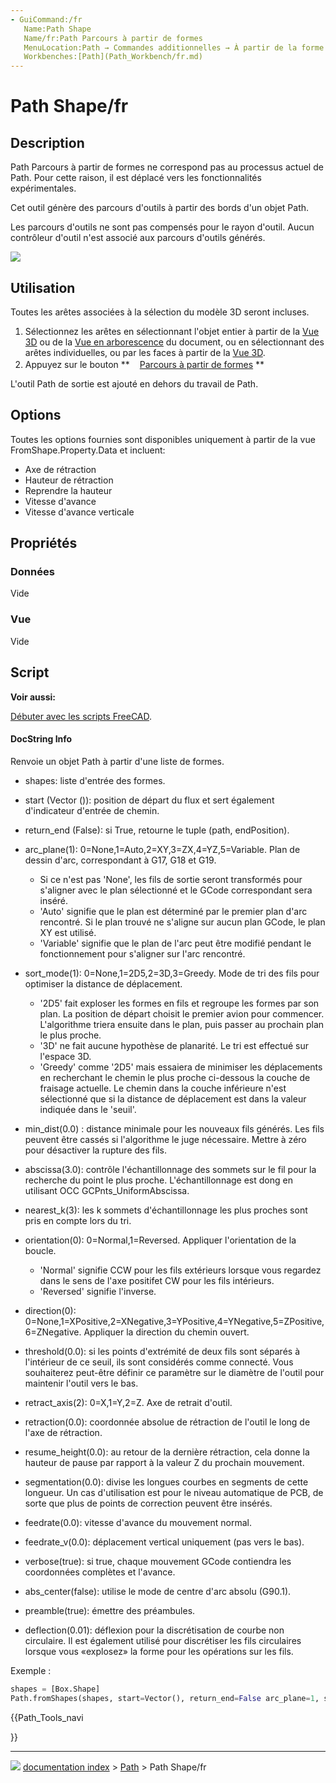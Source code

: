 ```yaml
---
- GuiCommand:/fr
   Name:Path Shape
   Name/fr:Path Parcours à partir de formes
   MenuLocation:Path → Commandes additionnelles → À partir de la forme
   Workbenches:[Path](Path_Workbench/fr.md)
---
```


# Path Shape/fr

## Description

Path Parcours à partir de formes ne correspond pas au processus actuel de Path. Pour cette raison, il est déplacé vers les fonctionnalités expérimentales.

Cet outil génère des parcours d\'outils à partir des bords d\'un objet Path.

Les parcours d\'outils ne sont pas compensés pour le rayon d\'outil. Aucun contrôleur d\'outil n\'est associé aux parcours d\'outils générés.

![](images/FromShape_image_0.png )

## Utilisation

Toutes les arêtes associées à la sélection du modèle 3D seront incluses.

1.  Sélectionnez les arêtes en sélectionnant l\'objet entier à partir de la [Vue 3D](3D_view/fr.md) ou de la [Vue en arborescence](Tree_view/fr.md) du document, ou en sélectionnant des arêtes individuelles, ou par les faces à partir de la [Vue 3D](3D_view/fr.md).
2.  Appuyez sur le bouton **<img src="images/Path_Shape.svg" width=16px>[Parcours à partir de formes](Path_Shape/fr.md)
**

L\'outil Path de sortie est ajouté en dehors du travail de Path.

## Options

Toutes les options fournies sont disponibles uniquement à partir de la vue FromShape.Property.Data et incluent:

-   Axe de rétraction
-   Hauteur de rétraction
-   Reprendre la hauteur
-   Vitesse d\'avance
-   Vitesse d\'avance verticale

## Propriétés

### Données

Vide

### Vue

Vide

## Script


**Voir aussi:**

[Débuter avec les scripts FreeCAD](FreeCAD_Scripting_Basics/fr.md).

#### DocString Info 

Renvoie un objet Path à partir d\'une liste de formes.

-   shapes: liste d\'entrée des formes.

-   start (Vector ()): position de départ du flux et sert également d\'indicateur d\'entrée de chemin.

-   return\_end (False): si True, retourne le tuple (path, endPosition).

-   arc\_plane(1): 0=None,1=Auto,2=XY,3=ZX,4=YZ,5=Variable. Plan de dessin d\'arc, correspondant à G17, G18 et G19.
    -   Si ce n\'est pas \'None\', les fils de sortie seront transformés pour s\'aligner avec le plan sélectionné et le GCode correspondant sera inséré.
    -   \'Auto\' signifie que le plan est déterminé par le premier plan d\'arc rencontré. Si le plan trouvé ne s\'aligne sur aucun plan GCode, le plan XY est utilisé.
    -   \'Variable\' signifie que le plan de l\'arc peut être modifié pendant le fonctionnement pour s\'aligner sur l\'arc rencontré.

-   sort\_mode(1): 0=None,1=2D5,2=3D,3=Greedy. Mode de tri des fils pour optimiser la distance de déplacement.
    -   \'2D5\' fait exploser les formes en fils et regroupe les formes par son plan. La position de départ choisit le premier avion pour commencer. L\'algorithme triera ensuite dans le plan, puis passer au prochain plan le plus proche.
    -   \'3D\' ne fait aucune hypothèse de planarité. Le tri est effectué sur l\'espace 3D.
    -   \'Greedy\' comme \'2D5\' mais essaiera de minimiser les déplacements en recherchant le chemin le plus proche ci-dessous la couche de fraisage actuelle. Le chemin dans la couche inférieure n\'est sélectionné que si la distance de déplacement est dans la valeur indiquée dans le \'seuil\'.

-   min\_dist(0.0) : distance minimale pour les nouveaux fils générés. Les fils peuvent être cassés si l\'algorithme le juge nécessaire. Mettre à zéro pour désactiver la rupture des fils.

-   abscissa(3.0): contrôle l\'échantillonnage des sommets sur le fil pour la recherche du point le plus proche. L\'échantillonnage est dong en utilisant OCC GCPnts\_UniformAbscissa.

-   nearest\_k(3): les k sommets d\'échantillonnage les plus proches sont pris en compte lors du tri.

-   orientation(0): 0=Normal,1=Reversed. Appliquer l\'orientation de la boucle.
    -   \'Normal\' signifie CCW pour les fils extérieurs lorsque vous regardez dans le sens de l\'axe positifet CW pour les fils intérieurs.
    -   \'Reversed\' signifie l\'inverse.

-   direction(0): 0=None,1=XPositive,2=XNegative,3=YPositive,4=YNegative,5=ZPositive,6=ZNegative. Appliquer la direction du chemin ouvert.

-   threshold(0.0): si les points d\'extrémité de deux fils sont séparés à l\'intérieur de ce seuil, ils sont considérés comme connecté. Vous souhaiterez peut-être définir ce paramètre sur le diamètre de l\'outil pour maintenir l\'outil vers le bas.

-   retract\_axis(2): 0=X,1=Y,2=Z. Axe de retrait d\'outil.

-   retraction(0.0): coordonnée absolue de rétraction de l\'outil le long de l\'axe de rétraction.

-   resume\_height(0.0): au retour de la dernière rétraction, cela donne la hauteur de pause par rapport à la valeur Z du prochain mouvement.

-   segmentation(0.0): divise les longues courbes en segments de cette longueur. Un cas d\'utilisation est pour le niveau automatique de PCB, de sorte que plus de points de correction peuvent être insérés.

-   feedrate(0.0): vitesse d\'avance du mouvement normal.

-   feedrate\_v(0.0): déplacement vertical uniquement (pas vers le bas).

-   verbose(true): si true, chaque mouvement GCode contiendra les coordonnées complètes et l\'avance.

-   abs\_center(false): utilise le mode de centre d\'arc absolu (G90.1).

-   preamble(true): émettre des préambules.

-   deflection(0.01): déflexion pour la discrétisation de courbe non circulaire. Il est également utilisé pour discrétiser les fils circulaires lorsque vous «explosez» la forme pour les opérations sur les fils.

Exemple :


```python
shapes = [Box.Shape]
Path.fromShapes(shapes, start=Vector(), return_end=False arc_plane=1, sort_mode=1, min_dist=0.0, abscissa=3.0, nearest_k=3, orientation=0, direction=0, threshold=0.0, retract_axis=2, retraction=0.0, resume_height=0.0, segmentation=0.0, feedrate=0.0, feedrate_v=0.0, verbose=true, abs_center=false, preamble=true, deflection=0.01)
```





{{Path_Tools_navi

}}



---
![](images/Right_arrow.png) [documentation index](../README.md) > [Path](Path_Workbench.md) > Path Shape/fr
